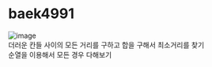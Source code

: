 # baek4991   
![image](https://user-images.githubusercontent.com/48464681/117331948-3a55d180-aed2-11eb-91e1-c3e04bf9cc22.png)   
더러운 칸들 사이의 모든 거리를 구하고 합을 구해서 최소거리를 찾기   
순열을 이용해서 모든 경우 다해보기
